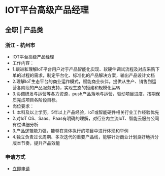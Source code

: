 
# IOT平台高级产品经理
## 全职  |  产品类
### 浙江 - 杭州市

- IOT平台高级产品经理
- 工作内容：
- 1.跟进和理解IoT平台用户对于产品智能化实现、软硬件调试流程及对应采购下单的过程的需求，制定平台化、标准化的产品解决方案，输出产品设计文档
- 2.理解IoT生态平台的商业运作模式，赋能商业伙伴，提供从生产、销售到运营各阶段的产品服务支持，实现生态的搭建和规模化运转
- 3.协调研发与运营等各方资源，push产品落地与运营，驱动项目进度，按期保质完成项目各阶段目标。
- 岗位要求：
- 1.&nbsp;本科及以上学历，5年以上产品经验，IoT或智能硬件相关行业工作经验优先
- 2.对IoT&nbsp;OS、Saas、Paas有明确的理解，对行业内主流IoT、智能云服务公司有过详细分析
- 3.产品逻辑能力强，能够在具体执行的项目中进行体现和举例
- 4.独立负责过长周期、多次迭代的重要产品线，能够针对商业计划良好地拆分版本节奏，提升产品效能
### 申请方式
- <a href="mailto:hr@tuya.com" title=yourName-IOT平台高级产品经理>立即申请</a>